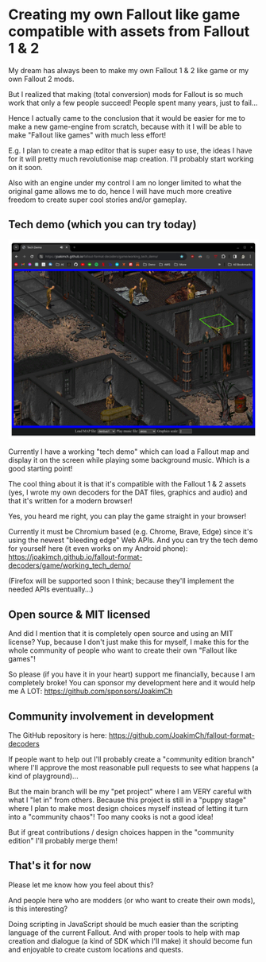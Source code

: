
# Creating my own Fallout like game compatible with assets from Fallout 1 & 2

My dream has always been to make my own Fallout 1 & 2 like game or my own Fallout 2 mods.

But I realized that making (total conversion) mods for Fallout is so much work that only a few people succeed! People spent many years, just to fail...

Hence I actually came to the conclusion that it would be easier for me to make a new game-engine from scratch, because with it I will be able to make "Fallout like games" with much less effort!

E.g. I plan to create a map editor that is super easy to use, the ideas I have for it will pretty much revolutionise map creation. I'll probably start working on it soon.

Also with an engine under my control I am no longer limited to what the original game allows me to do, hence I will have much more creative freedom to create super cool stories and/or gameplay.

## Tech demo (which you can try today)

![Screenshot](https://raw.githubusercontent.com/JoakimCh/fallout-format-decoders/main/game/screenshots/desktop.png)

Currently I have a working "tech demo" which can load a Fallout map and display it on the screen while playing some background music. Which is a good starting point!

The cool thing about it is that it's compatible with the Fallout 1 & 2 assets (yes, I wrote my own decoders for the DAT files, graphics and audio) and that it's written for a modern browser!

Yes, you heard me right, you can play the game straight in your browser!

Currently it must be Chromium based (e.g. Chrome, Brave, Edge) since it's using the newest "bleeding edge" Web APIs. And you can try the tech demo for yourself here (it even works on my Android phone):
https://joakimch.github.io/fallout-format-decoders/game/working_tech_demo/

(Firefox will be supported soon I think; because they'll implement the needed APIs eventually...)

## Open source & MIT licensed

And did I mention that it is completely open source and using an MIT license? Yup, because I don't just make this for myself, I make this for the whole community of people who want to create their own "Fallout like games"!

So please (if you have it in your heart) support me financially, because I am completely broke! You can sponsor my development here and it would help me A LOT:
https://github.com/sponsors/JoakimCh

## Community involvement in development

The GitHub repository is here: https://github.com/JoakimCh/fallout-format-decoders

If people want to help out I'll probably create a "community edition branch" where I'll approve the most reasonable pull requests to see what happens (a kind of playground)...

But the main branch will be my "pet project" where I am VERY careful with what I "let in" from others. Because this project is still in a "puppy stage" where I plan to make most design choices myself instead of letting it turn into a "community chaos"! Too many cooks is not a good idea!

But if great contributions / design choices happen in the "community edition" I'll probably merge them!

## That's it for now

Please let me know how you feel about this?

And people here who are modders (or who want to create their own mods), is this interesting?

Doing scripting in JavaScript should be much easier than the scripting language of the current Fallout. And with proper tools to help with map creation and dialogue (a kind of SDK which I'll make) it should become fun and enjoyable to create custom locations and quests.
